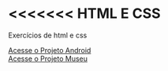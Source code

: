 <<<<<<< HTML E CSS
=======
Exercícios de html e css

<a href="https://leeticia-araaujo.github.io/html-css/desafios/10-mini-projeto/" target="_blank">Acesse o Projeto Android</a> <br>
<a href="https://leeticia-araaujo.github.io/html-css/desafios/novo-projeto-museu-2/" target="_blank">Acesse o Projeto Museu</a> 

